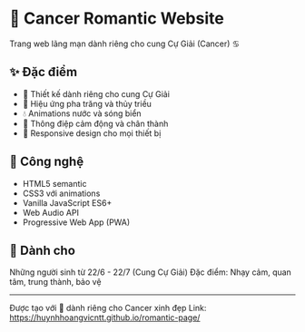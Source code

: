 # 💙 Cancer Romantic Website

Trang web lãng mạn dành riêng cho cung Cự Giải (Cancer) ♋

## ✨ Đặc điểm

- 🦀 Thiết kế dành riêng cho cung Cự Giải
- 🌙 Hiệu ứng pha trăng và thủy triều  
- 💧 Animations nước và sóng biển
- 💙 Thông điệp cảm động và chân thành
- 📱 Responsive design cho mọi thiết bị

## 🚀 Công nghệ

- HTML5 semantic
- CSS3 với animations
- Vanilla JavaScript ES6+
- Web Audio API
- Progressive Web App (PWA)

## 💖 Dành cho

Những người sinh từ 22/6 - 22/7 (Cung Cự Giải)
Đặc điểm: Nhạy cảm, quan tâm, trung thành, bảo vệ

---
Được tạo với 💙 dành riêng cho Cancer xinh đẹp
Link: https://huynhhoangvicntt.github.io/romantic-page/